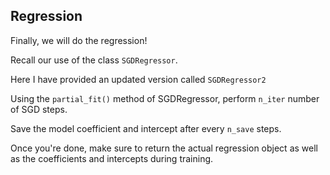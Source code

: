 ## Regression

Finally, we will do the regression!

Recall our use of the class `SGDRegressor`.

Here I have provided an updated version called `SGDRegressor2`

Using the `partial_fit()` method of SGDRegressor, perform `n_iter` number of SGD steps.

Save the model coefficient and intercept after every `n_save` steps.

Once you're done, make sure to return the actual regression object as well as the coefficients and intercepts during training.